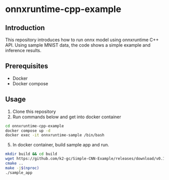 # onnxruntime-cpp-example

## Introduction
This repository introduces how to run onnx model using onnxruntime C++ API. 
Using sample MNIST data, the code shows a simple example and inference results.

## Prerequisites
* Docker
* Docker compose

## Usage
1. Clone this repository
2. Run commands below and get into docker container
```bash
cd onnxruntime-cpp-example
docker compose up -d
docker exec -it onnxruntime-sample /bin/bash
```
5. In docker container, build sample app and run.
```bash
mkdir build && cd build
wget https://github.com/k2-gc/Simple-CNN-Example/releases/download/v0.1/best.onnx
cmake ..
make -j$(nproc)
./sample_app 
```